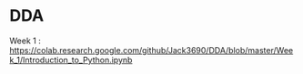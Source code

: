 # DDA
Week 1 : https://colab.research.google.com/github/Jack3690/DDA/blob/master/Week_1/Introduction_to_Python.ipynb
